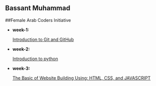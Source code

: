 ## Bassant Muhammad
##Female Arab Coders Initiative

* __week-1:__

    [Introduction to Git and GitHub](https://www.udemy.com/course/introduction-to-python?fbclid=IwAR3NsTgB7ChJX32M0oTTJdSURz-9dvWLmfY96m_Iu392Bx_8QkVIerQhYZo)

* __week-2:__

    [Introduction to python](https://www.udemy.com/course/introduction-to-git-and-github?fbclid=IwAR2x4NtmTu-tuJJnPYeUcnftmQYwVj3gN9S5NrnzrGOyas6G693uItCCfqc)

* __week-3:__

    [The Basic of Website Building Using: HTML, CSS, and JAVASCRIPT](https://www.udemy.com/course/html-css-javascript-arabic?fbclid=IwAR2JA6t2kTdPTOtnCmpG5LSDsVogjzSNanqL5he7VJgN4cSic18hPf8PE8M)    
